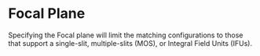 # Focal Plane

Specifying the Focal plane will limit the matching configurations to those that support a single-slit, multiple-slits (MOS), or Integral Field Units (IFUs).

